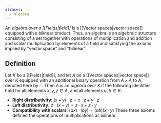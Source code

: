 ```yaml
---
aliases:
  - algebra
---
```


An _algebra over a [[Fields|field]]_ is a [[Vector spaces|vector space]] equipped with a bilinear product. Thus, an algebra is an algebraic structure consisting of a set together with operations of multiplication and addition and scalar multiplication by elements of a field and satisfying the axioms implied by "vector space" and "bilinear".
## Definition
Let $K$ be a [[Fields|field]], and let $A$ be a [[Vector spaces|vector space]] over $K$ equipped with an additional binary operation from $A\times A$ to $A$, denoted here by $\cdot$ . Then $A$ is an _algebra over $K$_ if the following identities hold for all elements $x, y, z \in A$, and all elements $a, b \in K$:
- **Right distributivity**: $(x + y) \cdot z= x\cdot z + y\cdot z$
- **Left distributivity:** $z \cdot (x+y) = z\cdot x + z\cdot y$
- **Compatibility with scalars**: $(ax) \cdot (by) = (ab)(x\cdot y)$
These three axioms defined the operations of multiplications as bilinear.